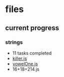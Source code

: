 # files
## current progress
### strings
- 11 tasks completed
- [killer.js](https://github.com/maximozaitsev/files/blob/main/killer.js)
- [vowelOne.js](https://github.com/maximozaitsev/files/blob/main/vowelOne.js)
- 16+18=214.js
